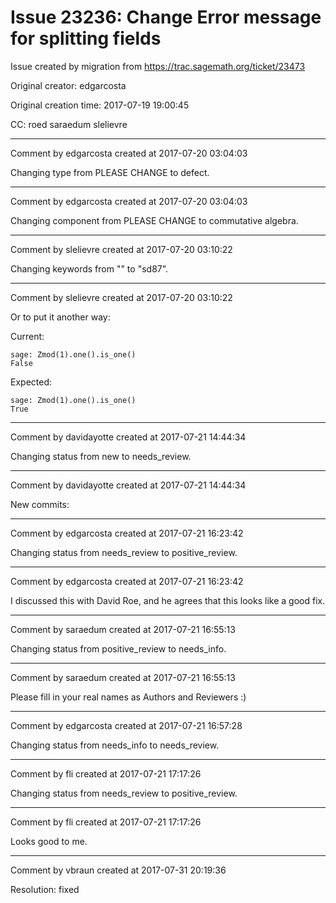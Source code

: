 # Issue 23236: Change Error message for splitting fields

Issue created by migration from https://trac.sagemath.org/ticket/23473

Original creator: edgarcosta

Original creation time: 2017-07-19 19:00:45

CC:  roed saraedum slelievre




---

Comment by edgarcosta created at 2017-07-20 03:04:03

Changing type from PLEASE CHANGE to defect.


---

Comment by edgarcosta created at 2017-07-20 03:04:03

Changing component from PLEASE CHANGE to commutative algebra.


---

Comment by slelievre created at 2017-07-20 03:10:22

Changing keywords from "" to "sd87".


---

Comment by slelievre created at 2017-07-20 03:10:22

Or to put it another way:

Current:

```
sage: Zmod(1).one().is_one()
False
```

Expected:

```
sage: Zmod(1).one().is_one()
True
```



---

Comment by davidayotte created at 2017-07-21 14:44:34

Changing status from new to needs_review.


---

Comment by davidayotte created at 2017-07-21 14:44:34

New commits:


---

Comment by edgarcosta created at 2017-07-21 16:23:42

Changing status from needs_review to positive_review.


---

Comment by edgarcosta created at 2017-07-21 16:23:42

I discussed this with David Roe, and he agrees that this looks like a good fix.


---

Comment by saraedum created at 2017-07-21 16:55:13

Changing status from positive_review to needs_info.


---

Comment by saraedum created at 2017-07-21 16:55:13

Please fill in your real names as Authors and Reviewers :)


---

Comment by edgarcosta created at 2017-07-21 16:57:28

Changing status from needs_info to needs_review.


---

Comment by fli created at 2017-07-21 17:17:26

Changing status from needs_review to positive_review.


---

Comment by fli created at 2017-07-21 17:17:26

Looks good to me.


---

Comment by vbraun created at 2017-07-31 20:19:36

Resolution: fixed
